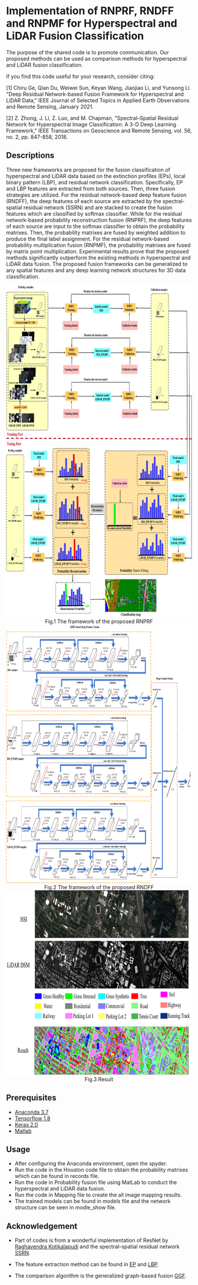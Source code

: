 # Implementation of RNPRF, RNDFF and RNPMF for Hyperspectral and LiDAR Fusion Classification

The purpose of the shared code is to promote communication. Our proposed methods can be used as comparison methods for hyperspectral and LiDAR fusion classification.

If you find this code useful for your research, consider citing:

[1] Chiru Ge, Qian Du, Weiwei Sun, Keyan Wang, Jiaojiao Li, and Yunsong Li. "Deep Residual Network-based Fusion Framework for Hyperspectral and LiDAR Data," IEEE Journal of Selected Topics in Applied Earth Observations and Remote Sensing, January 2021.

[2] Z. Zhong, J. Li, Z. Luo, and M. Chapman, "Spectral–Spatial Residual Network for Hyperspectral Image Classification: A 3-D Deep Learning Framework," IEEE Transactions on Geoscience and Remote Sensing, vol. 56, no. 2, pp. 847-858, 2018.

## Descriptions
Three new frameworks are proposed for the fusion classification of hyperspectral and LiDAR data based on the extinction profiles (EPs), local binary pattern (LBP), and residual network classification. Specifically, EP and LBP features are extracted from both sources. Then, three fusion strategies are utilized. For the residual network-based deep feature fusion (RNDFF), the deep features of each source are extracted by the spectral-spatial residual network (SSRN) and are stacked to create the fusion features which are classified by softmax classifier. While for the residual network-based probability reconstruction fusion (RNPRF), the deep features of each source are input to the softmax classifier to obtain the probability matrixes. Then, the probability matrixes are fused by weighted addition to produce the final label assignment. For the residual network-based probability multiplication fusion (RNPMF), the probability matrixes are fused by matrix point multiplication. Experimental results prove that the proposed methods significantly outperform the existing methods in hyperspectral and LiDAR data fusion. The proposed fusion frameworks can be generalized to any spatial features and any deep learning network structures for 3D data classification.

<center> <img src="figure/RNPRF.png" height="900"/> </center>

<center> Fig.1 The framework of the proposed RNPRF </center>

<center> <img src="figure/RNDFF.png" height="700"/> </center>

<center> Fig.2 The framework of the proposed RNDFF </center>

<img src="figure/result.png" height="500"/> 

<center> Fig.3 Result </center>

## Prerequisites
* [Anaconda 3.7](https://www.anaconda.com/distribution/#linux)
* [Tensorflow 1.8](https://github.com/tensorflow/tensorflow/tree/r1.8)
* [Keras 2.0](https://github.com/keras-team/keras)
* [Matlab](https://www.mathworks.com)

## Usage
* After configuring the Anaconda environment, open the spyder.
* Run the code in the Houston code file to obtain the probability matrixes which can be found in records file.
* Run the code in Probability fusion file using MatLab to conduct the hyperspectral and LiDAR data fusion.
* Run the code in Mapping file to create the all image mapping results.
* The trained models can be found in models file and the network structure can be seen in modle_show file.

## Acknowledgement
* Part of codes is from a wonderful implementation of ResNet by [Raghavendra Kotikalapudi](https://github.com/raghakot/keras-resnet "ResNet") and the spectral–spatial residual network [SSRN](https://github.com/zilongzhong/SSRN "SSRN").

* The feature extraction method can be found in [EP](http://pedram-ghamisi.com/index_sub2.html) and [LBP](http://cist.buct.edu.cn/staff/WeiLi/Lee_Journals/share_code/Indian_ELM_LBP_test.zip).

* The comparison algorithm is the generalized graph-based fusion [GGF](http://openremotesensing.net/knowledgebase/matlab-codes-for-fusion-of-hyperspectral-and-lidar-data/).

